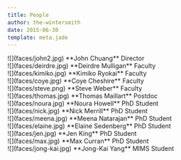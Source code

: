 ```yaml
---
title: People
author: the-wintersmith
date: 2015-06-30
template: meta.jade
---
```


<div class="box">
![](faces/john2.jpg)  
**John Chuang**   
Director
</div>

<div class="box">
![](faces/deirdre.jpg)  
**Deirdre Mulligan**   
Faculty
</div>


<div class="box">
![](faces/kimiko.jpg)  
**Kimiko Ryokai**   
Faculty
</div>



<div class="box">
![](faces/coye.jpg)  
**Coye Cheshire**   
Faculty
</div>


<div class="box">
![](faces/steve.png)  
**Steve Weber**   
Faculty
</div>

<div class="box">
![](faces/thomas.jpg)  
**Thomas Maillart**   
Postdoc
</div>

<div class="box">
![](faces/noura.jpg)  
**Noura Howell**   
PhD Student
</div>

<div class="box">
![](faces/nick.jpg)  
**Nick Merrill**   
PhD Student
</div>

<div class="box">
![](faces/meena.jpg)  
**Meena Natarajan**   
PhD Student
</div>

<div class="box">
![](faces/elaine.jpg)  
**Elaine Sedenberg**   
PhD Student
</div>

<div class="box">
![](faces/jen.jpg)  
**Jen King**   
PhD Student
</div>

<div class="box">
![](faces/max.jpg)  
**Max Curran**   
PhD Student
</div>

<div class="box">
![](faces/jong-kai.jpg)  
**Jong-Kai Yang**   
MIMS Student
</div>